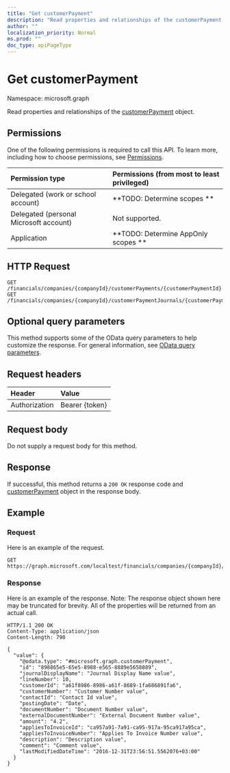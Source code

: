 ```yaml
---
title: "Get customerPayment"
description: "Read properties and relationships of the customerPayment object."
author: ""
localization_priority: Normal
ms.prod: ""
doc_type: apiPageType
---
```


# Get customerPayment

Namespace: microsoft.graph

Read properties and relationships of the [customerPayment](../resources/customerpayment.md) object.

## Permissions
One of the following permissions is required to call this API. To learn more, including how to choose permissions, see [Permissions](/concepts/permissions-reference.md).

|Permission type|Permissions (from most to least privileged)|
|:---|:---|
|Delegated (work or school account)|**TODO: Determine scopes **|
|Delegated (personal Microsoft account)|Not supported.|
|Application|**TODO: Determine AppOnly scopes **|

## HTTP Request
<!-- {
  "blockType": "ignored"
}
-->
``` http
GET /financials/companies/{companyId}/customerPayments/{customerPaymentId}
GET /financials/companies/{companyId}/customerPaymentJournals/{customerPaymentJournalId}/customerPayments/{customerPaymentId}
```

## Optional query parameters
This method supports some of the OData query parameters to help customize the response. For general information, see [OData query parameters](/graph/query-parameters).

## Request headers
|Header|Value|
|:---|:---|
|Authorization|Bearer {token}|

## Request body
Do not supply a request body for this method.

## Response
If successful, this method returns a `200 OK` response code and [customerPayment](../resources/customerpayment.md) object in the response body.

## Example

### Request
Here is an example of the request.
<!-- {
  "blockType": "request",
  "name": "get_customerpayment"
}
-->
``` http
GET https://graph.microsoft.com/localtest/financials/companies/{companyId}/customerPayments/{customerPaymentId}
```

### Response
Here is an example of the response. Note: The response object shown here may be truncated for brevity. All of the properties will be returned from an actual call.
<!-- {
  "blockType": "response",
  "truncated": true,
  "@odata.type": "microsoft.graph.customerPayment"
}
-->
``` http
HTTP/1.1 200 OK
Content-Type: application/json
Content-Length: 790

{
  "value": {
    "@odata.type": "#microsoft.graph.customerPayment",
    "id": "898865e5-65e5-8988-e565-8889e5658889",
    "journalDisplayName": "Journal Display Name value",
    "lineNumber": 10,
    "customerId": "a61f8986-8986-a61f-8689-1fa686891fa6",
    "customerNumber": "Customer Number value",
    "contactId": "Contact Id value",
    "postingDate": "Date",
    "documentNumber": "Document Number value",
    "externalDocumentNumber": "External Document Number value",
    "amount": "4.2",
    "appliesToInvoiceId": "ca957a91-7a91-ca95-917a-95ca917a95ca",
    "appliesToInvoiceNumber": "Applies To Invoice Number value",
    "description": "Description value",
    "comment": "Comment value",
    "lastModifiedDateTime": "2016-12-31T23:56:51.5562076+03:00"
  }
}
```

